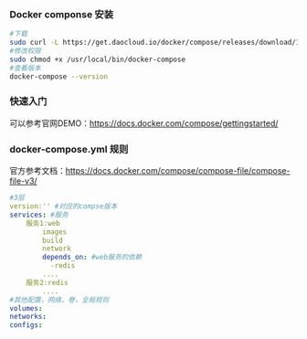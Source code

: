 ### Docker componse 安装

```bash
#下载
sudo curl -L https://get.daocloud.io/docker/compose/releases/download/1.28.5/docker-compose-`uname -s`-`uname -m` -o /usr/local/bin/docker-compose
#修改权限
sudo chmod +x /usr/local/bin/docker-compose
#查看版本
docker-compose --version
```

### 快速入门

可以参考官网DEMO：https://docs.docker.com/compose/gettingstarted/



### docker-compose.yml 规则

官方参考文档：https://docs.docker.com/compose/compose-file/compose-file-v3/

```yaml
#3层
version:'' #对应的compse版本
services: #服务
	服务1:web
		images
		build
		network
		depends_on: #web服务的依赖
		  -redis 
		....
	服务2:redis
	    ....
#其他配置，网络、卷，全局规则
volumes:
networks:
configs:

```

